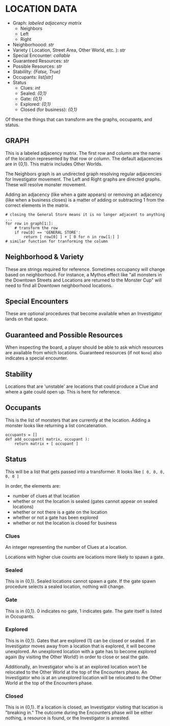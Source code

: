 # LOCATION DATA

- Graph:  *labeled adjacency matrix*
    - Neighbors
    - Left
    - Right
- Neighborhoood: *str*
- Variety ( Location, Street Area, Other World, etc. ): *str*
- Special Encounter: *callable* 
- Guaranteed Resources: *str*
- Possible Resources: *str*
- Stabililty: *{False, True}*
- Occupants: *list[str]*
- Status
    - Clues: *int*
    - Sealed: *{0,1}*
    - Gate: *{0,1}*
    - Explored: *{0,1}*
    - Closed (for business): *{0,1}*

Of these the things that can transform are the graphs, occupants, and status.

## GRAPH

This is a labeled adjacency matrix. The first row and column are the name of the location represented 
    by that row or column. The default adjacencies are in {0,1}. This matrix includes Other Worlds.

The Neighbors graph is an undirected graph resolving regular adjacencies for Investigator movement. 
    The Left and Right graphs are directed graphs. These will resolve monster movement.

Adding an adjacency (like when a gate appears) or removing an adjacency (like when a business closes)
    is a matter of adding or subtracting 1 from the correct elements in the matrix. 

```
# closing the General Store means it is no longer adjacent to anything
...
for row in graph[1:]:
    # transform the row
    if row[0] == 'GENERAL STORE':
        return [ row[0] ] + [ 0 for n in row[1:] ]
# similar function for tranforming the column
```

## Neighborhood & Variety

These are strings required for reference. Sometimes occupancy will change based on neighborhood.
    For instance, a Mythos effect like "all monsters in the Downtown Streets and Locations are 
    returned to the Monster Cup" will need to find all Downtown neighborhood locations.

## Special Encounters

These are optional procedures that become available when an Investigator lands on that space.

## Guaranteed and Possible Resources

When inspecting the board, a player should be able to ask which resources are available from 
    which locations. Guaranteed resources (if not `None`) also indicates a special encounter.

## Stability

Locations that are 'unstable' are locations that could produce a Clue and where a gate could 
    open up. This is here for reference.

## Occupants

This is the list of monsters that are currently at the location. Adding a monster looks like 
    returning a list concatenation.

```
occupants = []
def add_occupant( matrix, occupant ):
    return matrix + [ occupant ]
```

## Status

This will be a list that gets passed into a transformer. It looks like `[ 0, 0, 0, 0, 0 ]`

In order, the elements are:
- number of clues at that location
- whether or not the location is sealed (gates cannot appear on sealed locations)
- whether or not there is a gate on the location
- whether or not a gate has been explored
- whether or not the location is closed for business

### Clues

An integer representing the number of Clues at a location. 

Locations with higher clue counts are locations more likely to spawn a gate. 

### Sealed

This is in {0,1}. Sealed locations cannot spawn a gate. If the gate spawn procedure selects a 
    sealed location, nothing will change.

### Gate

This is in {0,1}. 0 indicates no gate, 1 indicates gate. The gate itself is listed in Occupants.

### Explored

This is in {0,1}. Gates that are explored (1) can be closed or sealed. If an Investigator moves 
    away from a location that is explored, it will become unexplored. An unexplored location 
    with a gate has to become explored again (by visiting the Other World!) in order to close or 
    seal the gate.

Additionally, an Investigator who is at an explored location won't be relocated to the Other World 
    at the top of the Encounters phase. An Investigator who is at an unexplored location will be 
    relocated to the Other World at the top of the Encounters phase. 

### Closed

This is in {0,1}. If a location is closed, an Investigator visiting that location is "breaking in."
    The outcome during the Encounters phase will be either nothing, a resource is found, or the 
    Investigator is arrested.
